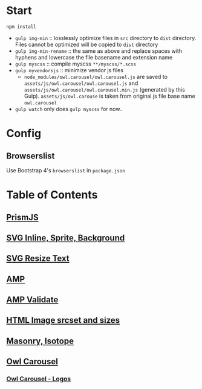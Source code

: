 # Start
`npm install`

- `gulp img-min` :: losslessly optimize files in `src` directory to `dist` directory. Files cannot be optimized will be copied to `dist` directory
- `gulp img-min-rename` :: the same as above and replace spaces with hyphens and lowercase the file basename and extension name
- `gulp myscss` :: compile myscss `**/myscss/*.scss`
- `gulp myvendorsjs` :: minimize vendor js files
    - `node_modules/owl.carousel/owl.carousel.js` are saved to `assets/js/owl.carousel/owl.carousel.js` and `assets/js/owl.carousel/owl.carousel.min.js` (generated by this Gulp). `assets/js/owl.carouse` is taken from original js file base name `owl.carousel`
- `gulp watch` only does `gulp myscss` for now..

# Config
## Browserslist
Use Bootstrap 4's `browserslist` in `package.json` 

# Table of Contents
## [PrismJS](https://rawgit.com/levonlee/cssSandbox/master/prismjs/index.html)
## [SVG Inline, Sprite, Background](https://rawgit.com/levonlee/cssSandbox/master/svg/index.html)
## [SVG Resize Text](https://rawgit.com/levonlee/cssSandbox/master/svg/svg-text.html)
## [AMP](https://rawgit.com/levonlee/cssSandbox/master/amp/index.html)
## [AMP Validate](https://rawgit.com/levonlee/cssSandbox/master/amp/index.html#development=1)
## [HTML Image srcset and sizes](https://raw.githack.com/levonlee/cssSandbox/master/hover/img-srcset-sizes.html)
## [Masonry, Isotope](https://raw.githack.com/levonlee/cssSandbox/master/isotope/index.html)
## [Owl Carousel](https://raw.githack.com/levonlee/cssSandbox/master/owl-carousel/index.html)
### [Owl Carousel - Logos](https://raw.githack.com/levonlee/cssSandbox/master/owl-carousel/logos.html)

